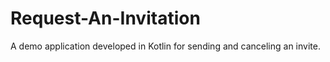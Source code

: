 # Request-An-Invitation
A demo application developed in Kotlin for sending and canceling an invite.
